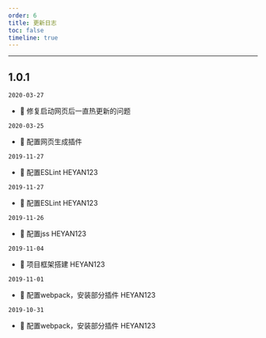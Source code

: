 ```yaml
---
order: 6
title: 更新日志
toc: false
timeline: true
---
```


---

## 1.0.1

`2020-03-27`

- 🐛 修复启动网页后一直热更新的问题

`2020-03-25`

- 🔨 配置网页生成插件

`2019-11-27`

- 🔨 配置ESLint HEYAN123

`2019-11-27`

- 🔨 配置ESLint HEYAN123

`2019-11-26`

- 🔨 配置jss HEYAN123

`2019-11-04`

- 🔨 项目框架搭建 HEYAN123

`2019-11-01`

- 🔨 配置webpack，安装部分插件 HEYAN123

`2019-10-31`

- 🔨 配置webpack，安装部分插件 HEYAN123